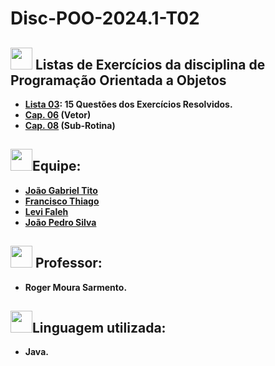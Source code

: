 # Disc-POO-2024.1-T02

## <img src="https://media.giphy.com/media/v1.Y2lkPTc5MGI3NjExMWdoMDY5aDhpcXplZ2F3MDF4YmdrcjJscG0yZXVsb3FtbnRiMHZ3ZSZlcD12MV9pbnRlcm5hbF9naWZfYnlfaWQmY3Q9cw/Exth4v6m9wexvz3oPK/giphy.gif" width="35"><b> Listas de Exercícios da disciplina de Programação Orientada a Objetos

- [Lista 03](https://github.com/thhiago09/Disc-POO-2024.1-T03): 15 Questões dos Exercícios Resolvidos. <br>
 - [Cap. 06](https://github.com/thhiago09/Disc-POO-2024.1-T03/tree/main/Cap06/Questões-Resolvidas) (Vetor)
 - [Cap. 08](https://github.com/thhiago09/Disc-POO-2024.1-T03/tree/main/Cap08/Questões-Resolvidas) (Sub-Rotina)


##  <img src="https://media.giphy.com/media/v1.Y2lkPTc5MGI3NjExMWdoMDY5aDhpcXplZ2F3MDF4YmdrcjJscG0yZXVsb3FtbnRiMHZ3ZSZlcD12MV9pbnRlcm5hbF9naWZfYnlfaWQmY3Q9cw/Exth4v6m9wexvz3oPK/giphy.gif" width="35"><b>Equipe:
- [João Gabriel Tito](https://github.com/JaoTitow)
- [Francisco Thiago](https://github.com/thhiago09)
- [Levi Faleh](https://github.com/LeviFaleh)
- [João Pedro Silva](https://github.com/joaopedrosilva23)
##  <img src="https://media.giphy.com/media/v1.Y2lkPTc5MGI3NjExbmoya3lteXBxdWxqNHdmNTZuZWN0anRqMXlwNW03bnNkODd2YmZxMCZlcD12MV9pbnRlcm5hbF9naWZfYnlfaWQmY3Q9cw/KeQf3wNoXaft4IhWcW/giphy.gif" width="35"><b> Professor:
- Roger Moura Sarmento.

## <img src="https://media.giphy.com/media/v1.Y2lkPTc5MGI3NjExMWdoMDY5aDhpcXplZ2F3MDF4YmdrcjJscG0yZXVsb3FtbnRiMHZ3ZSZlcD12MV9pbnRlcm5hbF9naWZfYnlfaWQmY3Q9cw/Exth4v6m9wexvz3oPK/giphy.gif" width="35"><b>Linguagem utilizada:
- Java.
